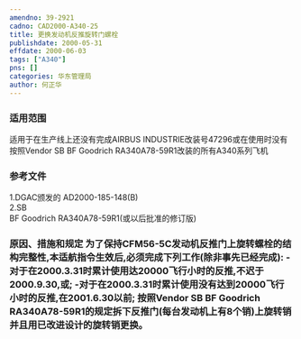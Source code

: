 ```yaml
---
amendno: 39-2921  
cadno: CAD2000-A340-25  
title: 更换发动机反推旋转门螺栓  
publishdate: 2000-05-31  
effdate: 2000-06-03  
tags: ["A340"]  
pns: []  
categories: 华东管理局  
author: 何正华  
---
```

  
### 适用范围  
适用于在生产线上还没有完成AIRBUS INDUSTRIE改装号47296或在使用时没有按照Vendor SB BF Goodrich RA340A78-59R1改装的所有A340系列飞机  
  
<!--more-->  
### 参考文件  
1.DGAC颁发的 AD2000-185-148(B)  
2.SB  
BF Goodrich RA340A78-59R1(或以后批准的修订版)  
  
### 原因、措施和规定     为了保持CFM56-5C发动机反推门上旋转螺栓的结构完整性,本适航指令生效后,必须完成下列工作(除非事先已经完成):     -对于在2000.3.31时累计使用达20000飞行小时的反推,不迟于2000.9.30,或; -对于在2000.3.31时累计使用没有达到20000飞行小时的反推,在2001.6.30以前;     按照Vendor SB BF Goodrich RA340A78-59R1的规定拆下反推门(每台发动机上有8个销)上旋转销并且用已改进设计的旋转销更换。  
